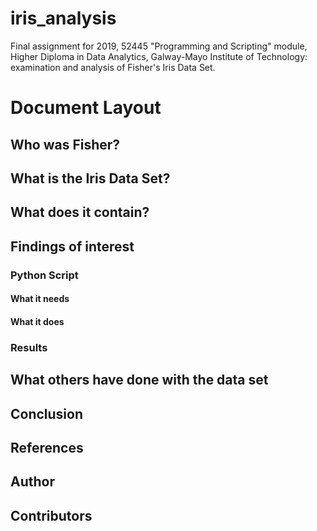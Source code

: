 # iris_analysis
Final assignment for 2019, 52445 "Programming and Scripting" module, Higher Diploma in Data Analytics, Galway-Mayo Institute of Technology: examination and analysis of Fisher's Iris Data Set.

# Document Layout

## Who was Fisher?

## What is the Iris Data Set?

## What does it contain?

## Findings of interest

### Python Script
#### What it needs
#### What it does

### Results

## What others have done with the data set

## Conclusion

## References

## Author

## Contributors
